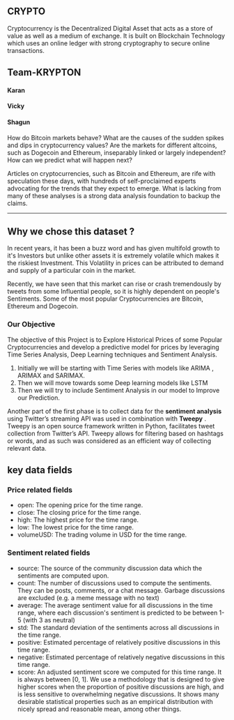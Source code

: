 ## CRYPTO
Cryptocurrency is the Decentralized Digital Asset that acts as a store of value as well as a medium of exchange.
It is built on Blockchain Technology which  uses an online ledger with strong cryptography to secure online transactions.

## Team-KRYPTON
#### Karan
#### Vicky
#### Shagun
 How do Bitcoin markets behave? What are the causes of the sudden spikes and dips in cryptocurrency values? Are the markets for different altcoins, such as Dogecoin and Ethereum, inseparably linked or largely independent? How can we predict what will happen next?

Articles on cryptocurrencies, such as Bitcoin and Ethereum, are rife with speculation these days, with hundreds of self-proclaimed experts advocating for the trends that they expect to emerge. What is lacking from many of these analyses is a strong data analysis foundation to backup the claims.


***

## Why we chose this dataset ? 

In recent years, it has been a buzz word and has given multifold growth to it's Investors but unlike other assets it is extremely volatile which makes it the riskiest Investment. This Volatility in prices can be attributed to demand and supply  of a particular coin in the market.

Recently, we have seen that this market can rise or crash tremendously by tweets from some Influential people, so it is highly dependent on people's Sentiments. Some of the most popular Cryptocurrencies are Bitcoin, Ethereum and Dogecoin. 


### Our Objective 

The objective of this Project is to Explore Historical Prices of some Popular Cryptocurrencies and  develop a predictive  model for prices by leveraging Time Series Analysis, Deep Learning techniques and Sentiment Analysis. 

1. Initially we will be   starting with Time Series with models like ARIMA , ARIMAX and SARIMAX.
2. Then we will move towards some Deep learning models like LSTM
3. Then we will try to include Sentiment Analysis in our model to Improve our Prediction.

Another part of the first phase is  to collect data for the **sentiment analysis** using Twitter’s
streaming API was used in combination with **Tweepy** . Tweepy is an open source framework written
in Python, facilitates tweet collection from Twitter’s API. Tweepy allows for filtering based on
hashtags or words, and as such was considered as an efficient way of collecting relevant data.

## key data fields

### Price related fields

- open: The opening price for the time range.
- close: The closing price for the time range.
- high: The highest price for the time range.
- low: The lowest price for the time range.
- volumeUSD: The trading volume in USD for the time range.
### Sentiment related fields

- source: The source of the community discussion data which the sentiments are computed upon.
- count: The number of discussions used to compute the sentiments. They can be posts, comments, or a chat message. Garbage discussions are excluded (e.g. a meme message with no text)
- average: The average sentiment value for all discussions in the time range, where each discussion's sentiment is predicted to be between 1-5 (with 3 as neutral)
- std: The standard deviation of the sentiments across all discussions in the time range.
- positive: Estimated percentage of relatively positive discussions in this time range.
- negative: Estimated percentage of relatively negative discussions in this time range.
- score: An adjusted sentiment score we computed for this time range. It is always between [0, 1]. We use a methodology that is designed to give higher scores when the proportion of positive discussions are high, and is less sensitive to overwhelming negative discussions. It shows many desirable statistical properties such as an empirical distribution with nicely spread and reasonable mean, among other things.
